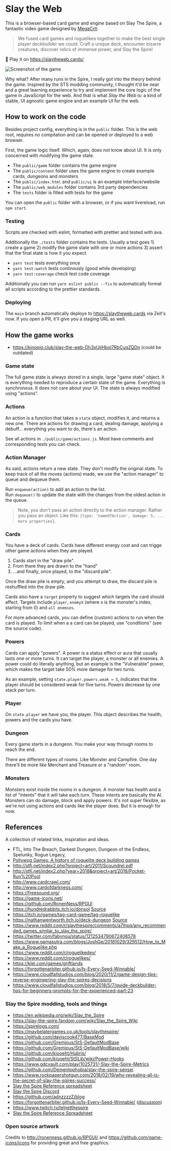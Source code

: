 # Slay the Web
 
This is a browser-based card game and engine based on Slay The Spire, a fantastic video game designed by [MegaCrit](https://www.megacrit.com/):

> We fused card games and roguelikes together to make the best single player deckbuilder we could. Craft a unique deck, encounter bizarre creatures, discover relics of immense power, and Slay the Spire!

🎴 Play it on https://slaytheweb.cards/

![Screenshot of the game](https://i.imgur.com/m9CRCsa.png)

Why what? After many runs in the Spire, I really got into the theory behind the game. Inspired by the STS modding community, I thought it'd be neat and a great learning experience to try and implement the core logic of the game in JavaScript for the web. And that is what _Slay the Web_ is: a kind of stable, UI agnostic game engine and an example UI for the web.

## How to work on the code 

Besides project config, everything is in the `public` folder. This is the web root, requires no compilation and can be opened or deployed to a web browser.

First, the game logic itself. Which, again, does not know about UI. It is only concerned with modifying the game state.

- The `public/game` folder contains the game engine
- The `public/content` folder uses the game engine to create example cards, dungeons and monsters 
- The `public/index.html` and `public/ui` is an example interface/website
- The `public/web_modules` folder contains 3rd party dependencies
- The `tests` folder is filled with tests for the game

You can open the `public` folder with a browser, or if you want livereload, run `npm start`.

### Testing

Scripts are checked with eslint, formatted with prettier and tested with ava.

Additionally the `./tests` folder contains the tests. Usually a test goes 1) create a game 2) modify the game state with one or more actions 3) assert that the final state is how it you expect.

- `yarn test` tests everything once
- `yarn test:watch` tests continously (good while developing)
- `yarn test:coverage` check test code coverage

Additionally you can run `yarn eslint public --fix` to automatically format all scripts according to the prettier standards.

### Deploying

The `main` branch automatically deploys to https://slaytheweb.cards via Zeit's now. If you open a PR, it'll give you a staging URL as well.

## How the game works

- https://kinopio.club/slay-the-web-Dh3xUjjHbol7RbCuqZQDn (could be outdated)

### Game state

The full game state is always stored in a single, large "game state" object. It is everything needed to reproduce a certain state of the game. Everything is synchronous. It does not care about your UI. The state is always modified using "actions". 

### Actions

An action is a function that takes a `state` object, modifies it, and returns a new one. There are actions for drawing a card, dealing damage, applying a debuff... everything you want to do, there's an action.

See all actions in `./public/game/actions.js`. Most have comments and corresponding tests you can check.

### Action Manager

As said, actions return a new state. They don't modify the original state. To keep track of all the moves (actions) made, we use the "action manager" to queue and dequeue them.

Run `enqueue(action)` to add an action to the list.  
Run `dequeue()` to update the state with the changes from the oldest action in the queue.

> Note, you don't pass an action directly to the action manager. Rather you pass an object. Like this: `{type: 'nameOfAction', damage: 5, ... more properties}`.

### Cards

You have a deck of cards. Cards have different energy cost and can trigge other game actions when they are played.

1. Cards start in the "draw pile".
2. From there they are drawn to the "hand"
3. ...and finally, once played, to the "discard pile".

Once the draw pile is empty, and you attempt to draw, the discard pile is reshuffled into the draw pile.

Cards also have a `target` property to suggest which targets the card should affect. Targets include `player`, `enemyX` (where x is the monster's index, starting from 0) and `all enemies`.

For more advanced cards, you can define (custom) actions to run when the card is played. To limit when a a card can be played, use "conditions" (see the source code).

### Powers

Cards can apply "powers". A power is a status effect or aura that usually lasts one or more turns. It can target the player, a monster or all enemies. A power could do literally anything, but an example is the "Vulnerable" power, which makes the target take 50% more damage for two turns.

As an example, setting `state.player.powers.weak = 5`, indicates that the player should be considered weak for five turns. Powers decrease by one stack per turn.

### Player

On `state.player` we have you, the player. This object describes the health, powers and the cards you have.

### Dungeon

Every game starts in a dungeon. You make your way through rooms to reach the end.

There are different types of rooms. Like Monster and Campfire. One day there'll be more like Merchant and Treasure or a "random" room.

### Monsters

Monsters exist inside the rooms in a dungeon. A monster has health and a list of "intents" that it will take each turn. These intents are basically the AI. Monsters can do damage, block and apply powers. It's not super flexible, as we're not using actions and cards like the player does. But it is enough for now.

## References

A collection of related links, inspiration and ideas.

- FTL, Into The Breach, Darkest Dungeon, Dungeon of the Endless, Spelunky, Rogue Legacy,
- [Pollywog Games: A history of roguelite deck building games](https://pollywog.games/rgdb/)
- http://stfj.net/index2.php?project=art/2011/Scoundrel.pdf
- http://stfj.net/index2.php?year=2018&project=art/2018/Pocket-Run%20Pool
- http://www.cardcrawl.com/
- http://www.cardofdarkness.com/
- https://freesound.org/
- https://game-icons.net/
- https://github.com/RonenNess/RPGUI
- https://hundredrabbits.itch.io/donsol [Source](https://github.com/hundredrabbits/Donsol/tree/master/desktop/sources/scripts)
- https://itch.io/games/tag-card-game/tag-roguelike
- https://nathanwentworth.itch.io/deck-dungeon [Source](https://github.com/nathanwentworth/deck-dungeon/)
- https://www.reddit.com/r/slaythespire/comments/a7lhpq/any_recommended_games_similar_to_slay_the_spire/
- https://twitter.com/fabynou/status/1212534790672408578
- https://www.gamasutra.com/blogs/JoshGe/20181029/329512/How_to_Make_a_Roguelike.php
- https://www.reddit.com/r/roguelikedev/
- https://www.reddit.com/r/roguelikes/
- https://klei.com/games/griftlands
- https://forgottenarbiter.github.io/Is-Every-Seed-Winnable/
- https://www.cloudfallstudios.com/blog/2020/11/2/game-design-tips-reverse-engineering-slay-the-spires-decisions
- https://www.cloudfallstudios.com/blog/2018/5/7/guide-deckbuilder-tips-for-beginners-prompts-for-the-experienced-part-23

### Slay the Spire modding, tools and things

- https://en.wikipedia.org/wiki/Slay_the_Spire
- https://slay-the-spire.fandom.com/wiki/Slay_the_Spire_Wiki
- https://spirelogs.com/
- https://maybelatergames.co.uk/tools/slaythespire/		
-	https://github.com/daviscook477/BaseMod
- https://github.com/Gremious/StS-DefaultModBase
-	https://github.com/Gremious/StS-DefaultModBase/wiki
- https://github.com/kiooeht/Hubris/
- https://github.com/kiooeht/StSLib/wiki/Power-Hooks
- https://www.gdcvault.com/play/1025731/-Slay-the-Spire-Metrics
- https://github.com/Dementophobia/slay-the-spire-sensei
- https://www.rockpapershotgun.com/2018/02/19/why-revealing-all-is-the-secret-of-slay-the-spires-success/
- [Slay the Spire Reference spreadsheet](https://docs.google.com/spreadsheets/u/1/d/1ZsxNXebbELpcCi8N7FVOTNGdX_K9-BRC_LMgx4TORo4/edit?usp=sharing)
- [Slay the Spire Discord](https://discord.gg/slaythespire)
- https://github.com/adnzzzzZ/blog
- https://forgottenarbiter.github.io/Is-Every-Seed-Winnable/ ([discussion](https://news.ycombinator.com/item?id=23910006))
- https://www.twitch.tv/telnetthespire
- [Slay the Spire Reference Spreadsheet](https://docs.google.com/spreadsheets/u/1/d/1ZsxNXebbELpcCi8N7FVOTNGdX_K9-BRC_LMgx4TORo4/edit#gid=1146624812)

### Open source artwork

Credits to http://ronenness.github.io/RPGUI/ and https://github.com/game-icons/icons for providing great and free graphics.
